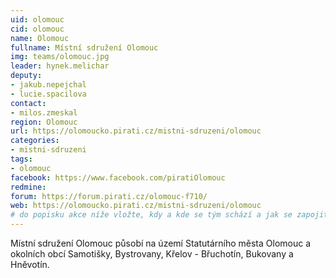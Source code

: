 ```yaml
---
uid: olomouc
cid: olomouc
name: Olomouc
fullname: Místní sdružení Olomouc
img: teams/olomouc.jpg
leader: hynek.melichar
deputy:
- jakub.nepejchal
- lucie.spacilova
contact:
- milos.zmeskal
region: Olomouc
url: https://olomoucko.pirati.cz/mistni-sdruzeni/olomouc
categories:
- mistni-sdruzeni
tags:
- olomouc
facebook: https://www.facebook.com/piratiOlomouc
redmine:
forum: https://forum.pirati.cz/olomouc-f710/
web: https://olomoucko.pirati.cz/mistni-sdruzeni/olomouc
# do popisku akce níže vložte, kdy a kde se tým schází a jak se zapojit
---
```

Místní sdružení Olomouc působí na území Statutárního města Olomouc a okolních obcí Samotišky, Bystrovany, Křelov - Břuchotín, Bukovany a Hněvotín.